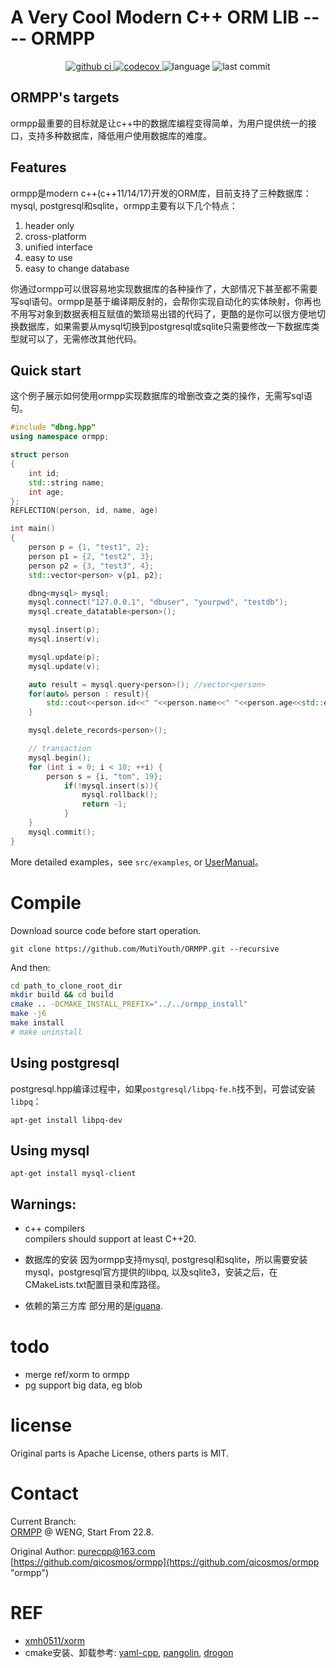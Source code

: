 # A Very Cool Modern C++ ORM LIB ---- ORMPP


<p align="center">

<a href="https://github.com/MutiYouth/ORMPP/actions/workflows/build_cmake.yml">
<img alt="github ci" src="https://github.com/MutiYouth/ORMPP/actions/workflows/build_cmake.yml/badge.svg">
</a>

<a href="https://codecov.io/gh/MutiYouth/ORMPP">
<img alt="codecov" src="https://codecov.io/gh/MutiYouth/ORMPP/branch/master/graph/badge.svg">
</a>

<img alt="language" src="https://img.shields.io/github/languages/top/MutiYouth/ORMPP?style=flat-square">
<img alt="last commit" src="https://img.shields.io/github/last-commit/MutiYouth/ORMPP?style=flat-square">
</p>



## ORMPP's targets
ormpp最重要的目标就是让c++中的数据库编程变得简单，为用户提供统一的接口，支持多种数据库，降低用户使用数据库的难度。

## Features
ormpp是modern c++(c++11/14/17)开发的ORM库，目前支持了三种数据库：mysql, postgresql和sqlite，ormpp主要有以下几个特点：

1. header only
2. cross-platform 
3. unified interface 
4. easy to use 
5. easy to change database

你通过ormpp可以很容易地实现数据库的各种操作了，大部情况下甚至都不需要写sql语句。ormpp是基于编译期反射的，会帮你实现自动化的实体映射，你再也不用写对象到数据表相互赋值的繁琐易出错的代码了，更酷的是你可以很方便地切换数据库，如果需要从mysql切换到postgresql或sqlite只需要修改一下数据库类型就可以了，无需修改其他代码。

## Quick start

这个例子展示如何使用ormpp实现数据库的增删改查之类的操作，无需写sql语句。

```c++
#include "dbng.hpp"
using namespace ormpp;

struct person
{
	int id;
	std::string name;
	int age;
};
REFLECTION(person, id, name, age)

int main()
{
	person p = {1, "test1", 2};
	person p1 = {2, "test2", 3};
	person p2 = {3, "test3", 4};
	std::vector<person> v{p1, p2};

	dbng<mysql> mysql;
	mysql.connect("127.0.0.1", "dbuser", "yourpwd", "testdb");
	mysql.create_datatable<person>();

	mysql.insert(p);
	mysql.insert(v);

	mysql.update(p);
	mysql.update(v);

	auto result = mysql.query<person>(); //vector<person>
	for(auto& person : result){
		std::cout<<person.id<<" "<<person.name<<" "<<person.age<<std::endl;
	}

	mysql.delete_records<person>();

	// transaction
	mysql.begin();
	for (int i = 0; i < 10; ++i) {
		person s = {i, "tom", 19};
			if(!mysql.insert(s)){
				mysql.rollback();
				return -1;
			}
	}
	mysql.commit();
}
```

More detailed examples，see `src/examples`, or [UserManual](doc/User_Manual.md)。


# Compile
Download source code before start operation.
```
git clone https://github.com/MutiYouth/ORMPP.git --recursive
```
And then:
```bash
cd path_to_clone_root_dir
mkdir build && cd build
cmake .. -DCMAKE_INSTALL_PREFIX="../../ormpp_install"
make -j6
make install
# make uninstall
```

##  Using postgresql
postgresql.hpp编译过程中，如果`postgresql/libpq-fe.h`找不到，可尝试安装`libpq`：
```
apt-get install libpq-dev
```

## Using mysql
```
apt-get install mysql-client
```


## Warnings:
* c++ compilers<br/>
compilers should support at least C++20.

* 数据库的安装
因为ormpp支持mysql, postgresql和sqlite，所以需要安装mysql，postgresql官方提供的libpq, 以及sqlite3，安装之后，在CMakeLists.txt配置目录和库路径。

* 依赖的第三方库
部分用的是[iguana](https://github.com/qicosmos/iguana.git).


# todo
* merge ref/xorm to ormpp
* pg support big data, eg blob


# license
Original parts is Apache License, others parts is MIT.


# Contact
Current Branch:<br/>
[ORMPP](https://github.com/MutiYouth/ORMPP) @ 
WENG, Start From 22.8.

Original Author:
purecpp@163.com  <br/>
[https://github.com/qicosmos/ormpp](https://github.com/qicosmos/ormpp "ormpp") <br/>


# REF
* [xmh0511/xorm](https://github.com/xmh0511/xorm)
* cmake安装、卸载参考: [yaml-cpp](https://github.com/jbeder/yaml-cpp/blob/master/CMakeLists.txt),
  [pangolin](https://github.com/stevenlovegrove/Pangolin),
  [drogon](https://github.com/drogonframework/drogon)
